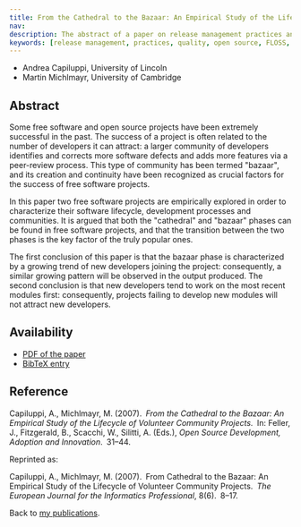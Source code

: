 ```yaml
---
title: From the Cathedral to the Bazaar: An Empirical Study of the Lifecycle of Volunteer Community Projects
nav:
description: The abstract of a paper on release management practices and problems in free software projects
keywords: [release management, practices, quality, open source, FLOSS, quality improvement]
---
```


<ul class = "author">
<li><span class = "author">Andrea Capiluppi,</span>
    <span class = "affiliation">University of Lincoln</span></li>
<li><span class = "author">Martin Michlmayr,</span>
    <span class = "affiliation">University of Cambridge</span></li>
</ul>

<h2>Abstract</h2>

Some free software and open source projects have been extremely successful
in the past.  The success of a project is often related to the number of
developers it can attract: a larger community of developers identifies and
corrects more software defects and adds more features via a peer-review
process.  This type of community has been termed &quot;bazaar&quot;, and
its creation and continuity have been recognized as crucial factors for the
success of free software projects.

In this paper two free software projects are empirically explored in order
to characterize their software lifecycle, development processes and
communities.  It is argued that both the &quot;cathedral&quot; and
&quot;bazaar&quot; phases can be found in free software projects, and that
the transition between the two phases is the key factor of the truly
popular ones.

The first conclusion of this paper is that the bazaar phase is
characterized by a growing trend of new developers joining the project:
consequently, a similar growing pattern will be observed in the output
produced.  The second conclusion is that new developers tend to work on the
most recent modules first: consequently, projects failing to develop new
modules will not attract new developers.

<h2>Availability</h2>

<ul>

<li><a href = "../capiluppi_michlmayr-cathedral_to_bazaar.pdf">PDF of the paper</a></li>

<li><a href = "../capiluppi_michlmayr-cathedral_to_bazaar.bib">BibTeX entry</a></li>

</ul>

<h2>Reference</h2>

Capiluppi, A., Michlmayr, M. (2007).&ensp;<i>From the Cathedral to the
Bazaar: An Empirical Study of the Lifecycle of Volunteer Community
Projects.</i>&ensp;In: Feller, J., Fitzgerald, B., Scacchi, W., Silitti, A.
(Eds.), <i>Open Source Development, Adoption and
Innovation</i>.&ensp;31&ndash;44.

Reprinted as:

Capiluppi, A., Michlmayr, M. (2007).&ensp;From Cathedral to the Bazaar: An
Empirical Study of the Lifecycle of Volunteer Community
Projects.&ensp;<i>The European Journal for the Informatics
Professional</i>, 8(6).&ensp;8&ndash;17.

Back to <a href = "..">my publications</a>.

